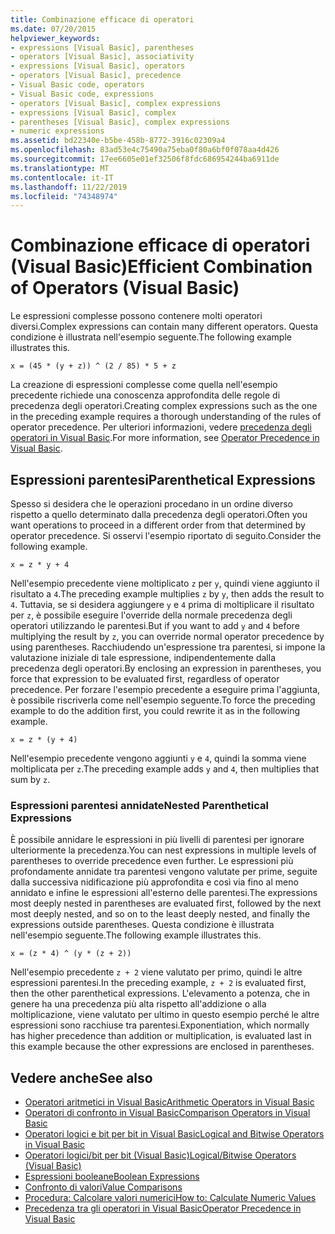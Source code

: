 ```yaml
---
title: Combinazione efficace di operatori
ms.date: 07/20/2015
helpviewer_keywords:
- expressions [Visual Basic], parentheses
- operators [Visual Basic], associativity
- expressions [Visual Basic], operators
- operators [Visual Basic], precedence
- Visual Basic code, operators
- Visual Basic code, expressions
- operators [Visual Basic], complex expressions
- expressions [Visual Basic], complex
- parentheses [Visual Basic], complex expressions
- numeric expressions
ms.assetid: bd22340e-b5be-458b-8772-3916c02309a4
ms.openlocfilehash: 83ad53e4c75490a75eba0f80a6bf0f078aa4d426
ms.sourcegitcommit: 17ee6605e01ef32506f8fdc686954244ba6911de
ms.translationtype: MT
ms.contentlocale: it-IT
ms.lasthandoff: 11/22/2019
ms.locfileid: "74348974"
---
```

# <a name="efficient-combination-of-operators-visual-basic"></a><span data-ttu-id="5f5a0-102">Combinazione efficace di operatori (Visual Basic)</span><span class="sxs-lookup"><span data-stu-id="5f5a0-102">Efficient Combination of Operators (Visual Basic)</span></span>
<span data-ttu-id="5f5a0-103">Le espressioni complesse possono contenere molti operatori diversi.</span><span class="sxs-lookup"><span data-stu-id="5f5a0-103">Complex expressions can contain many different operators.</span></span> <span data-ttu-id="5f5a0-104">Questa condizione è illustrata nell'esempio seguente.</span><span class="sxs-lookup"><span data-stu-id="5f5a0-104">The following example illustrates this.</span></span>  
  
 `x = (45 * (y + z)) ^ (2 / 85) * 5 + z`  
  
 <span data-ttu-id="5f5a0-105">La creazione di espressioni complesse come quella nell'esempio precedente richiede una conoscenza approfondita delle regole di precedenza degli operatori.</span><span class="sxs-lookup"><span data-stu-id="5f5a0-105">Creating complex expressions such as the one in the preceding example requires a thorough understanding of the rules of operator precedence.</span></span> <span data-ttu-id="5f5a0-106">Per ulteriori informazioni, vedere [precedenza degli operatori in Visual Basic](../../../../visual-basic/language-reference/operators/operator-precedence.md).</span><span class="sxs-lookup"><span data-stu-id="5f5a0-106">For more information, see [Operator Precedence in Visual Basic](../../../../visual-basic/language-reference/operators/operator-precedence.md).</span></span>  
  
## <a name="parenthetical-expressions"></a><span data-ttu-id="5f5a0-107">Espressioni parentesi</span><span class="sxs-lookup"><span data-stu-id="5f5a0-107">Parenthetical Expressions</span></span>  
 <span data-ttu-id="5f5a0-108">Spesso si desidera che le operazioni procedano in un ordine diverso rispetto a quello determinato dalla precedenza degli operatori.</span><span class="sxs-lookup"><span data-stu-id="5f5a0-108">Often you want operations to proceed in a different order from that determined by operator precedence.</span></span> <span data-ttu-id="5f5a0-109">Si osservi l'esempio riportato di seguito.</span><span class="sxs-lookup"><span data-stu-id="5f5a0-109">Consider the following example.</span></span>  
  
 `x = z * y + 4`  
  
 <span data-ttu-id="5f5a0-110">Nell'esempio precedente viene moltiplicato `z` per `y`, quindi viene aggiunto il risultato a `4`.</span><span class="sxs-lookup"><span data-stu-id="5f5a0-110">The preceding example multiplies `z` by `y`, then adds the result to `4`.</span></span> <span data-ttu-id="5f5a0-111">Tuttavia, se si desidera aggiungere `y` e `4` prima di moltiplicare il risultato per `z`, è possibile eseguire l'override della normale precedenza degli operatori utilizzando le parentesi.</span><span class="sxs-lookup"><span data-stu-id="5f5a0-111">But if you want to add `y` and `4` before multiplying the result by `z`, you can override normal operator precedence by using parentheses.</span></span> <span data-ttu-id="5f5a0-112">Racchiudendo un'espressione tra parentesi, si impone la valutazione iniziale di tale espressione, indipendentemente dalla precedenza degli operatori.</span><span class="sxs-lookup"><span data-stu-id="5f5a0-112">By enclosing an expression in parentheses, you force that expression to be evaluated first, regardless of operator precedence.</span></span> <span data-ttu-id="5f5a0-113">Per forzare l'esempio precedente a eseguire prima l'aggiunta, è possibile riscriverla come nell'esempio seguente.</span><span class="sxs-lookup"><span data-stu-id="5f5a0-113">To force the preceding example to do the addition first, you could rewrite it as in the following example.</span></span>  
  
 `x = z * (y + 4)`  
  
 <span data-ttu-id="5f5a0-114">Nell'esempio precedente vengono aggiunti `y` e `4`, quindi la somma viene moltiplicata per `z`.</span><span class="sxs-lookup"><span data-stu-id="5f5a0-114">The preceding example adds `y` and `4`, then multiplies that sum by `z`.</span></span>  
  
### <a name="nested-parenthetical-expressions"></a><span data-ttu-id="5f5a0-115">Espressioni parentesi annidate</span><span class="sxs-lookup"><span data-stu-id="5f5a0-115">Nested Parenthetical Expressions</span></span>  
 <span data-ttu-id="5f5a0-116">È possibile annidare le espressioni in più livelli di parentesi per ignorare ulteriormente la precedenza.</span><span class="sxs-lookup"><span data-stu-id="5f5a0-116">You can nest expressions in multiple levels of parentheses to override precedence even further.</span></span> <span data-ttu-id="5f5a0-117">Le espressioni più profondamente annidate tra parentesi vengono valutate per prime, seguite dalla successiva nidificazione più approfondita e così via fino al meno annidato e infine le espressioni all'esterno delle parentesi.</span><span class="sxs-lookup"><span data-stu-id="5f5a0-117">The expressions most deeply nested in parentheses are evaluated first, followed by the next most deeply nested, and so on to the least deeply nested, and finally the expressions outside parentheses.</span></span> <span data-ttu-id="5f5a0-118">Questa condizione è illustrata nell'esempio seguente.</span><span class="sxs-lookup"><span data-stu-id="5f5a0-118">The following example illustrates this.</span></span>  
  
 `x = (z * 4) ^ (y * (z + 2))`  
  
 <span data-ttu-id="5f5a0-119">Nell'esempio precedente `z + 2` viene valutato per primo, quindi le altre espressioni parentesi.</span><span class="sxs-lookup"><span data-stu-id="5f5a0-119">In the preceding example, `z + 2` is evaluated first, then the other parenthetical expressions.</span></span> <span data-ttu-id="5f5a0-120">L'elevamento a potenza, che in genere ha una precedenza più alta rispetto all'addizione o alla moltiplicazione, viene valutato per ultimo in questo esempio perché le altre espressioni sono racchiuse tra parentesi.</span><span class="sxs-lookup"><span data-stu-id="5f5a0-120">Exponentiation, which normally has higher precedence than addition or multiplication, is evaluated last in this example because the other expressions are enclosed in parentheses.</span></span>  
  
## <a name="see-also"></a><span data-ttu-id="5f5a0-121">Vedere anche</span><span class="sxs-lookup"><span data-stu-id="5f5a0-121">See also</span></span>

- [<span data-ttu-id="5f5a0-122">Operatori aritmetici in Visual Basic</span><span class="sxs-lookup"><span data-stu-id="5f5a0-122">Arithmetic Operators in Visual Basic</span></span>](../../../../visual-basic/programming-guide/language-features/operators-and-expressions/arithmetic-operators.md)
- [<span data-ttu-id="5f5a0-123">Operatori di confronto in Visual Basic</span><span class="sxs-lookup"><span data-stu-id="5f5a0-123">Comparison Operators in Visual Basic</span></span>](../../../../visual-basic/programming-guide/language-features/operators-and-expressions/comparison-operators.md)
- [<span data-ttu-id="5f5a0-124">Operatori logici e bit per bit in Visual Basic</span><span class="sxs-lookup"><span data-stu-id="5f5a0-124">Logical and Bitwise Operators in Visual Basic</span></span>](../../../../visual-basic/programming-guide/language-features/operators-and-expressions/logical-and-bitwise-operators.md)
- [<span data-ttu-id="5f5a0-125">Operatori logici/bit per bit (Visual Basic)</span><span class="sxs-lookup"><span data-stu-id="5f5a0-125">Logical/Bitwise Operators (Visual Basic)</span></span>](../../../../visual-basic/language-reference/operators/logical-bitwise-operators.md)
- [<span data-ttu-id="5f5a0-126">Espressioni booleane</span><span class="sxs-lookup"><span data-stu-id="5f5a0-126">Boolean Expressions</span></span>](../../../../visual-basic/programming-guide/language-features/operators-and-expressions/boolean-expressions.md)
- [<span data-ttu-id="5f5a0-127">Confronto di valori</span><span class="sxs-lookup"><span data-stu-id="5f5a0-127">Value Comparisons</span></span>](../../../../visual-basic/programming-guide/language-features/operators-and-expressions/value-comparisons.md)
- [<span data-ttu-id="5f5a0-128">Procedura: Calcolare valori numerici</span><span class="sxs-lookup"><span data-stu-id="5f5a0-128">How to: Calculate Numeric Values</span></span>](../../../../visual-basic/programming-guide/language-features/operators-and-expressions/how-to-calculate-numeric-values.md)
- [<span data-ttu-id="5f5a0-129">Precedenza tra gli operatori in Visual Basic</span><span class="sxs-lookup"><span data-stu-id="5f5a0-129">Operator Precedence in Visual Basic</span></span>](../../../../visual-basic/language-reference/operators/operator-precedence.md)
